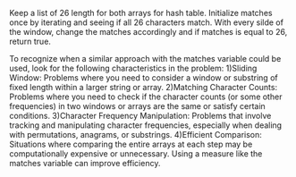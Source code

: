 Keep a list of 26 length for both arrays for hash table. Initialize matches once by iterating and seeing if all 26 characters match. With every silde of the window, change the matches accordingly and if matches is equal to 26, return true.​


To recognize when a similar approach with the matches variable could be used, look for the following characteristics in the problem:
1)Sliding Window: Problems where you need to consider a window or substring of fixed length within a larger string or array.
2)Matching Character Counts: Problems where you need to check if the character counts (or some other frequencies) in two windows or arrays are the same or satisfy certain conditions.
3)Character Frequency Manipulation: Problems that involve tracking and manipulating character frequencies, especially when dealing with permutations, anagrams, or substrings.
4)Efficient Comparison: Situations where comparing the entire arrays at each step may be computationally expensive or unnecessary. Using a measure like the matches variable can improve efficiency.
